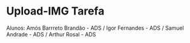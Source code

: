 # Upload-IMG Tarefa
Alunos: Amós Barrreto Brandão - ADS / Igor Fernandes - ADS / Samuel Andrade - ADS  / Arthur Rosal - ADS
